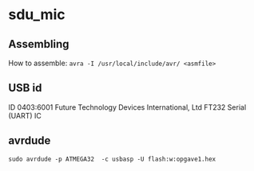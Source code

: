 # sdu_mic

## Assembling
How to assemble: `avra -I /usr/local/include/avr/ <asmfile>`

## USB id
ID 0403:6001 Future Technology Devices International, Ltd FT232 Serial (UART) IC

## avrdude

```
sudo avrdude -p ATMEGA32  -c usbasp -U flash:w:opgave1.hex
```